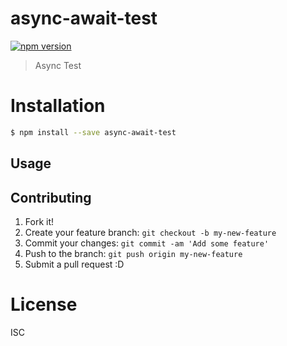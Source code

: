 # async-await-test

[![npm version](https://badge.fury.io/js/async-await-test.svg)](https://badge.fury.io/js/async-await-test)

> Async Test 

# Installation

```bash
$ npm install --save async-await-test
```

## Usage



## Contributing

1. Fork it!
2. Create your feature branch: `git checkout -b my-new-feature`
3. Commit your changes: `git commit -am 'Add some feature'`
4. Push to the branch: `git push origin my-new-feature`
5. Submit a pull request :D

# License
ISC
